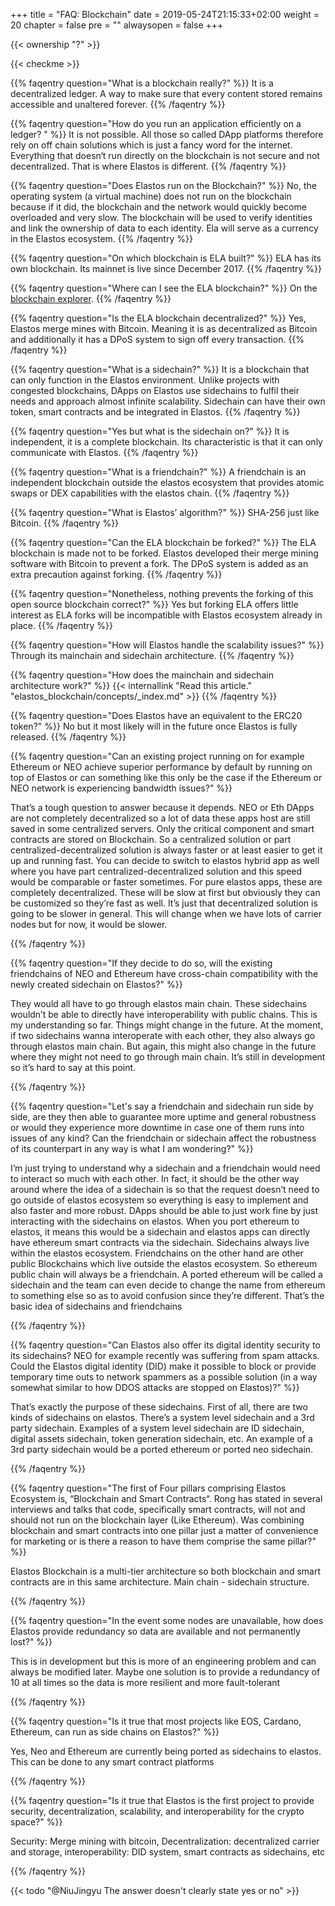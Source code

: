 +++
title = "FAQ: Blockchain"
date = 2019-05-24T21:15:33+02:00
weight = 20
chapter = false
pre = ""
alwaysopen = false
+++ 

{{< ownership "?" >}}

{{< checkme >}}

{{% faqentry question="What is a blockchain really?" %}}
It is a decentralized ledger. A way to make sure that every content stored remains accessible and unaltered forever.
{{% /faqentry %}}

{{% faqentry question="How do you run an application efficiently on a ledger? " %}}
It is not possible. All those so called DApp platforms therefore rely on off chain solutions which is just a fancy word for the internet. Everything that doesn‘t run directly on the blockchain is not secure and not decentralized. That is where Elastos is different.
{{% /faqentry %}}

{{% faqentry question="Does Elastos run on the Blockchain?" %}}
No, the operating system (a virtual machine) does not run on the blockchain because if it did, the blockchain and the network would quickly become overloaded and very slow. The blockchain will be used to verify identities and link the ownership of data to each identity. Ela will serve as a currency in the Elastos ecosystem.
{{% /faqentry %}}

{{% faqentry question="On which blockchain is ELA built?" %}}
ELA has its own blockchain. Its mainnet is live since December 2017.
{{% /faqentry %}}

{{% faqentry question="Where can I see the ELA blockchain?" %}}
On the [blockchain explorer](https://blockchain.elastos.org/).
{{% /faqentry %}}

{{% faqentry question="Is the ELA blockchain decentralized?" %}}
Yes, Elastos merge mines with Bitcoin. Meaning it is as decentralized as Bitcoin and additionally it has a DPoS system to sign off every transaction.
{{% /faqentry %}}

{{% faqentry question="What is a sidechain?" %}}
It is a blockchain that can only function in the Elastos environment. Unlike projects with congested blockchains, DApps on Elastos use sidechains to fulfil their needs and approach almost infinite scalability. Sidechain can have their own token, smart contracts and be integrated in Elastos.
{{% /faqentry %}}

{{% faqentry question="Yes but what is the sidechain on?" %}}
It is independent, it is a complete blockchain. Its characteristic is that it can only communicate with Elastos.
{{% /faqentry %}}

{{% faqentry question="What is a friendchain?" %}}
A friendchain is an independent blockchain outside the elastos ecosystem that provides atomic swaps or DEX capabilities with the elastos chain.
{{% /faqentry %}}

{{% faqentry question="What is Elastos’ algorithm?" %}}
SHA-256 just like Bitcoin.
{{% /faqentry %}}

{{% faqentry question="Can the ELA blockchain be forked?" %}}
The ELA blockchain is made not to be forked. Elastos developed their merge mining software with Bitcoin to prevent a fork. The DPoS system is added as an extra precaution against forking.
{{% /faqentry %}}

{{% faqentry question="Nonetheless, nothing prevents the forking of this open source blockchain correct?" %}}
Yes but forking ELA offers little interest as ELA forks will be incompatible with Elastos ecosystem already in place.
{{% /faqentry %}}

{{% faqentry question="How will Elastos handle the scalability issues?" %}}
Through its mainchain and sidechain architecture.
{{% /faqentry %}}

{{% faqentry question="How does the mainchain and sidechain architecture work?" %}}
{{< internallink "Read this article." "elastos_blockchain/concepts/_index.md" >}}
{{% /faqentry %}}

{{% faqentry question="Does Elastos have an equivalent to the ERC20 token?" %}}
No but it most likely will in the future once Elastos is fully released.
{{% /faqentry %}}

{{% faqentry question="Can an existing project running on for example Ethereum or NEO achieve superior performance by default by running on top of Elastos or can something like this only be the case if the Ethereum or NEO network is experiencing bandwidth issues?" %}}

That’s a tough question to answer because it depends. NEO or Eth DApps are not completely decentralized so a lot of data these apps host are still saved in some centralized servers. Only the critical component and smart contracts are stored on Blockchain. So a centralized solution or part centralized-decentralized solution is always faster or at least easier to get it up and running fast. You can decide to switch to elastos hybrid app as well where you have part centralized-decentralized solution and this speed would be comparable or faster sometimes. For pure elastos apps, these are completely decentralized. These will be slow at first but obviously they can be customized so they’re fast as well. It’s just that decentralized solution is going to be slower in general. This will change when we have lots of carrier nodes but for now, it would be slower. 

{{% /faqentry %}}

{{% faqentry question="If they decide to do so, will the existing friendchains of NEO and Ethereum have cross-chain compatibility with the newly created sidechain on Elastos?" %}}

They would all have to go through elastos main chain. These sidechains wouldn’t be able to directly have interoperability with public chains. This is my understanding so far. Things might change in the future. At the moment, if two sidechains wanna interoperate with each other, they also always go through elastos main chain. But again, this might also change in the future where they might not need to go through main chain. It’s still in development so it’s hard to say at this point.

{{% /faqentry %}}

{{% faqentry question="Let's say a friendchain and sidechain run side by side, are they then able to guarantee more uptime and general robustness or would they experience more downtime in case one of them runs into issues of any kind? Can the friendchain or sidechain affect the robustness of its counterpart in any way is what I am wondering?" %}}

I’m just trying to understand why a sidechain and a friendchain would need to interact so much with each other. In fact, it should be the other way around where the idea of a sidechain is so that the request doesn’t need to go outside of elastos ecosystem so everything is easy to implement and also faster and more robust. DApps should be able to just work fine by just interacting with the sidechains on elastos. When you port ethereum to elastos, it means this would be a sidechain and elastos apps can directly have ethereum smart contracts via the sidechain. Sidechains always live within the elastos ecosystem. Friendchains on the other hand are other public Blockchains which live outside the elastos ecosystem. So ethereum public chain will always be a friendchain. A ported ethereum will be called a sidechain and the team can even decide to change the name from ethereum to something else so as to avoid confusion since they’re different. That’s the basic idea of sidechains and friendchains

{{% /faqentry %}}

{{% faqentry question="Can Elastos also offer its digital identity security to its sidechains? NEO for example recently was suffering from spam attacks. Could the Elastos digital identity (DID) make it possible to block or provide temporary time outs to network spammers as a possible solution (in a way somewhat similar to how DDOS attacks are stopped on Elastos)?" %}}
    
That’s exactly the purpose of these sidechains. First of all, there are two kinds of sidechains on elastos. There’s a system level sidechain and a 3rd party sidechain. Examples of a system level sidechain are ID sidechain, digital assets sidechain, token generation sidechain, etc. An example of a 3rd party sidechain would be a ported ethereum or ported neo sidechain. 

{{% /faqentry %}}

{{% faqentry question="The first of Four pillars comprising Elastos Ecosystem is, “Blockchain and Smart Contracts“.  Rong has stated in several interviews and talks that code, specifically smart contracts, will not and should not run on the blockchain layer (Like Ethereum). Was combining blockchain and smart contracts into one pillar just a matter of convenience for marketing or is there a reason to have them comprise the same pillar?" %}}

Elastos Blockchain is a multi-tier architecture so both blockchain and smart contracts are in this same architecture. Main chain - sidechain structure.

{{% /faqentry %}}

{{% faqentry question="In the event some nodes are unavailable, how does Elastos provide redundancy so data are available and not permanently lost?" %}}

This is in development but this is more of an engineering problem and can always be modified later. Maybe one solution is to provide a redundancy of 10 at all times so the data is more resilient and more fault-tolerant

{{% /faqentry %}}

{{% faqentry question="Is it true that most projects like EOS, Cardano, Ethereum, can run as side chains on Elastos?" %}}

Yes, Neo and Ethereum are currently being ported as sidechains to elastos. This can be done to any smart contract platforms

{{% /faqentry %}}

{{% faqentry question="Is it true that Elastos is the first project to provide security, decentralization, scalability, and interoperability for the crypto space?" %}}

Security: Merge mining with bitcoin, Decentralization: decentralized carrier and storage, interoperability: DID system, smart contracts as sidechains, etc

{{% /faqentry %}}

{{< todo "@NiuJingyu The answer doesn't clearly state yes or no" >}}
